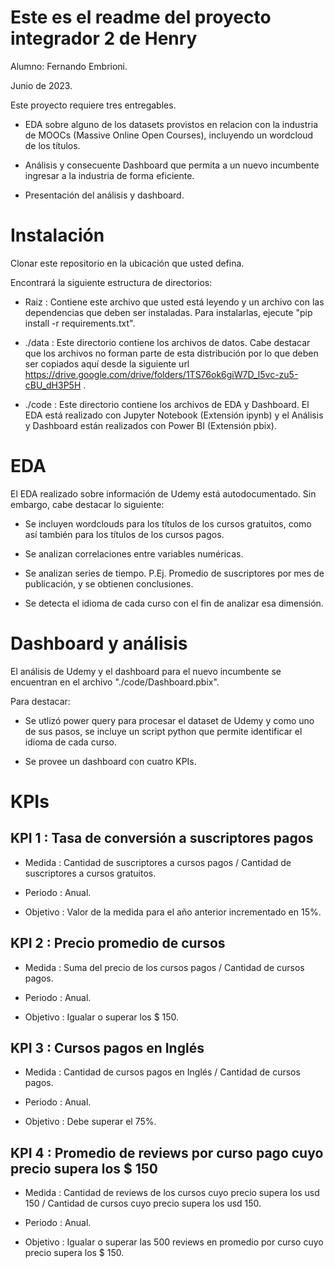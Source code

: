 # Este es el readme del proyecto integrador 2 de Henry

Alumno: Fernando Embrioni.

Junio de 2023.

Este proyecto requiere tres entregables.

- EDA sobre alguno de los datasets provistos en relacion con la industria de MOOCs (Massive Online Open Courses), incluyendo un wordcloud de los títulos.

- Análisis y consecuente Dashboard que permita a un nuevo incumbente ingresar a la industria de forma eficiente.

- Presentación del análisis y dashboard.

# Instalación

Clonar este repositorio en la ubicación que usted defina.

Encontrará la siguiente estructura de directorios:

- Raiz : Contiene este archivo que usted está leyendo y un archivo con las dependencias que deben ser instaladas. Para instalarlas, ejecute "pip install -r requirements.txt".

- ./data : Este directorio contiene los archivos de datos. Cabe destacar que los archivos no forman parte de esta distribución por lo que deben ser copiados aquí desde la siguiente url https://drive.google.com/drive/folders/1TS76ok6giW7D_l5vc-zu5-cBU_dH3P5H .

- ./code : Este directorio contiene los archivos de EDA y Dashboard. El EDA está realizado con Jupyter Notebook (Extensión ipynb) y el Análisis y Dashboard están realizados con Power BI (Extensión pbix).

# EDA

El EDA realizado sobre información de Udemy está autodocumentado. Sin embargo, cabe destacar lo siguiente:

- Se incluyen wordclouds para los títulos de los cursos gratuitos, como así también para los títulos de los cursos pagos.

- Se analizan correlaciones entre variables numéricas.

- Se analizan series de tiempo. P.Ej. Promedio de suscriptores por mes de publicación, y se obtienen conclusiones.

- Se detecta el idioma de cada curso con el fin de analizar esa dimensión.

# Dashboard y análisis

El análisis de Udemy y el dashboard para el nuevo incumbente se encuentran en el archivo "./code/Dashboard.pbix".

Para destacar:

- Se utlizó power query para procesar el dataset de Udemy y como uno de sus pasos, se incluye un script python que permite identificar el idioma de cada curso.

- Se provee un dashboard con cuatro KPIs.

# KPIs

## KPI 1 : Tasa de conversión a suscriptores pagos

- Medida : Cantidad de suscriptores a cursos pagos / Cantidad de suscriptores a cursos gratuitos.

- Periodo : Anual.

- Objetivo : Valor de la medida para el año anterior incrementado en 15%.

## KPI 2 : Precio promedio de cursos

- Medida : Suma del precio de los cursos pagos / Cantidad de cursos pagos.

- Periodo : Anual.

- Objetivo : Igualar o superar los $ 150.

## KPI 3 : Cursos pagos en Inglés

- Medida : Cantidad de cursos pagos en Inglés / Cantidad de cursos pagos.

- Periodo : Anual.

- Objetivo : Debe superar el 75%.

## KPI 4 : Promedio de reviews por curso pago cuyo precio supera los $ 150

- Medida : Cantidad de reviews de los cursos cuyo precio supera los usd 150  / Cantidad de cursos cuyo precio supera los usd 150.

- Periodo : Anual.

- Objetivo : Igualar o superar las 500 reviews en promedio por curso cuyo precio supera los $ 150.
